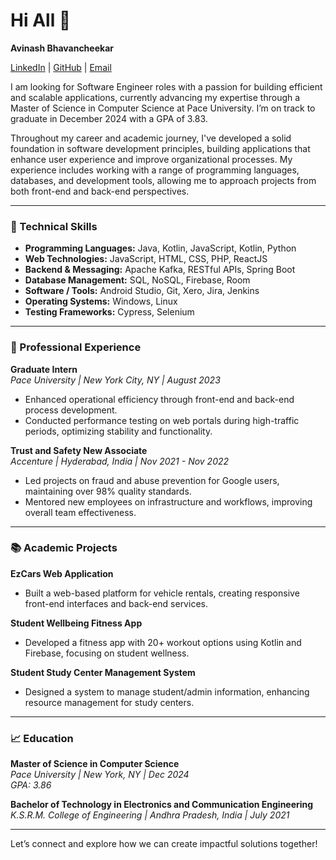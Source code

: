 # Hi All 👋  
**Avinash Bhavancheekar**  

[LinkedIn](https://www.linkedin.com/in/avinash-bhavancheekar) | [GitHub](https://github.com/avinash1504) | [Email](mailto:avinashbhavancheekar@gmail.com)  

I am looking for Software Engineer roles with a passion for building efficient and scalable applications, currently advancing my expertise through a Master of Science in Computer Science at Pace University. I’m on track to graduate in December 2024 with a GPA of 3.83.

Throughout my career and academic journey, I've developed a solid foundation in software development principles, building applications that enhance user experience and improve organizational processes. My experience includes working with a range of programming languages, databases, and development tools, allowing me to approach projects from both front-end and back-end perspectives.

---

### 🌟 Technical Skills  
- **Programming Languages:** Java, Kotlin, JavaScript, Kotlin, Python
- **Web Technologies:** JavaScript, HTML, CSS, PHP, ReactJS
- **Backend & Messaging:** Apache Kafka, RESTful APIs, Spring Boot
- **Database Management:** SQL, NoSQL, Firebase, Room  
- **Software / Tools:** Android Studio, Git, Xero, Jira, Jenkins
- **Operating Systems:** Windows, Linux
- **Testing Frameworks:** Cypress, Selenium

---

### 💼 Professional Experience  
**Graduate Intern**  
*Pace University | New York City, NY | August 2023*  
- Enhanced operational efficiency through front-end and back-end process development.
- Conducted performance testing on web portals during high-traffic periods, optimizing stability and functionality.

**Trust and Safety New Associate**  
*Accenture | Hyderabad, India | Nov 2021 - Nov 2022*  
- Led projects on fraud and abuse prevention for Google users, maintaining over 98% quality standards.
- Mentored new employees on infrastructure and workflows, improving overall team effectiveness.

---

### 📚 Academic Projects  
**EzCars Web Application**  
- Built a web-based platform for vehicle rentals, creating responsive front-end interfaces and back-end services.

**Student Wellbeing Fitness App**  
- Developed a fitness app with 20+ workout options using Kotlin and Firebase, focusing on student wellness.

**Student Study Center Management System**  
- Designed a system to manage student/admin information, enhancing resource management for study centers.

---

### 📈 Education  
**Master of Science in Computer Science**  
*Pace University | New York, NY | Dec 2024*  
*GPA: 3.86*

**Bachelor of Technology in Electronics and Communication Engineering**  
*K.S.R.M. College of Engineering | Andhra Pradesh, India | July 2021*

---

Let’s connect and explore how we can create impactful solutions together!  
